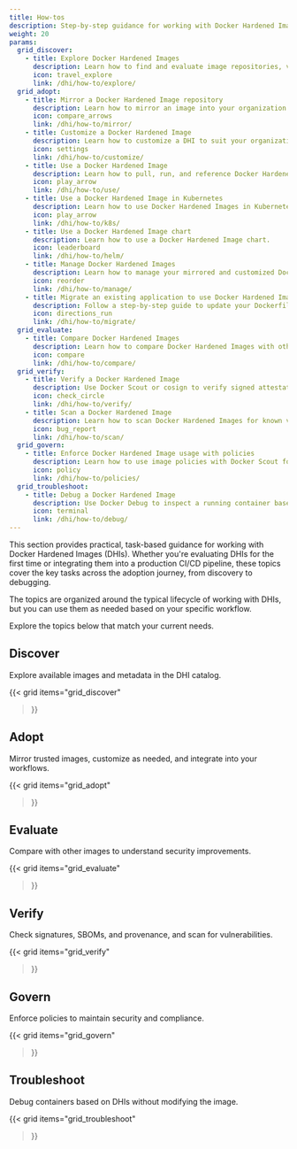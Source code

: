 ```yaml
---
title: How-tos
description: Step-by-step guidance for working with Docker Hardened Images, from discovery to debugging.
weight: 20
params:
  grid_discover:
    - title: Explore Docker Hardened Images
      description: Learn how to find and evaluate image repositories, variants, metadata, and attestations in the DHI catalog on Docker Hub.
      icon: travel_explore
      link: /dhi/how-to/explore/
  grid_adopt:
    - title: Mirror a Docker Hardened Image repository
      description: Learn how to mirror an image into your organization's namespace and optionally push it to another private registry.
      icon: compare_arrows
      link: /dhi/how-to/mirror/
    - title: Customize a Docker Hardened Image
      description: Learn how to customize a DHI to suit your organization's needs.
      icon: settings
      link: /dhi/how-to/customize/
    - title: Use a Docker Hardened Image
      description: Learn how to pull, run, and reference Docker Hardened Images in Dockerfiles, CI pipelines, and standard development workflows.
      icon: play_arrow
      link: /dhi/how-to/use/
    - title: Use a Docker Hardened Image in Kubernetes
      description: Learn how to use Docker Hardened Images in Kubernetes deployments.
      icon: play_arrow
      link: /dhi/how-to/k8s/
    - title: Use a Docker Hardened Image chart
      description: Learn how to use a Docker Hardened Image chart.
      icon: leaderboard
      link: /dhi/how-to/helm/
    - title: Manage Docker Hardened Images
      description: Learn how to manage your mirrored and customized Docker Hardened Images in your organization.
      icon: reorder
      link: /dhi/how-to/manage/
    - title: Migrate an existing application to use Docker Hardened Images
      description: Follow a step-by-step guide to update your Dockerfiles and adopt Docker Hardened Images for secure, minimal, and production-ready builds.
      icon: directions_run
      link: /dhi/how-to/migrate/
  grid_evaluate:
    - title: Compare Docker Hardened Images
      description: Learn how to compare Docker Hardened Images with other container images to evaluate security improvements and differences.
      icon: compare
      link: /dhi/how-to/compare/
  grid_verify:
    - title: Verify a Docker Hardened Image
      description: Use Docker Scout or cosign to verify signed attestations like SBOMs, provenance, and vulnerability data for Docker Hardened Images.
      icon: check_circle
      link: /dhi/how-to/verify/
    - title: Scan a Docker Hardened Image
      description: Learn how to scan Docker Hardened Images for known vulnerabilities using Docker Scout, Grype, or Trivy.
      icon: bug_report
      link: /dhi/how-to/scan/
  grid_govern:
    - title: Enforce Docker Hardened Image usage with policies
      description: Learn how to use image policies with Docker Scout for Docker Hardened Images.
      icon: policy
      link: /dhi/how-to/policies/
  grid_troubleshoot:
    - title: Debug a Docker Hardened Image
      description: Use Docker Debug to inspect a running container based on a hardened image without modifying it.
      icon: terminal
      link: /dhi/how-to/debug/
---
```


This section provides practical, task-based guidance for working with Docker
Hardened Images (DHIs). Whether you're evaluating DHIs for the first time or
integrating them into a production CI/CD pipeline, these topics cover the key
tasks across the adoption journey, from discovery to debugging.

The topics are organized around the typical lifecycle of working with DHIs, but
you can use them as needed based on your specific workflow.

Explore the topics below that match your current needs.

## Discover

Explore available images and metadata in the DHI catalog.

{{< grid
  items="grid_discover"
>}}

## Adopt

Mirror trusted images, customize as needed, and integrate into your workflows.

{{< grid
  items="grid_adopt"
>}}

## Evaluate

Compare with other images to understand security improvements.

{{< grid
  items="grid_evaluate"
>}}

## Verify

Check signatures, SBOMs, and provenance, and scan for vulnerabilities.

{{< grid
  items="grid_verify"
>}}

## Govern

Enforce policies to maintain security and compliance.

{{< grid
  items="grid_govern"
>}}

## Troubleshoot

Debug containers based on DHIs without modifying the image.

{{< grid
  items="grid_troubleshoot"
>}}